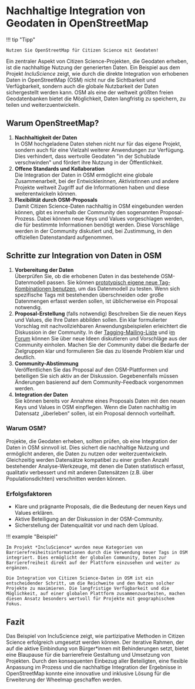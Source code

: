 # Nachhaltige Integration von Geodaten in OpenStreetMap

!!! tip "Tipp"

    Nutzen Sie OpenStreetMap für Citizen Science mit Geodaten!
    
Ein zentraler Aspekt von Citizen Science-Projekten, die Geodaten erheben, ist die nachhaltige Nutzung der generierten Daten. Ein Beispiel aus dem Projekt *IncluScience* zeigt, wie durch die direkte Integration von erhobenen Daten in OpenStreetMap (OSM) nicht nur die Sichtbarkeit und Verfügbarkeit, sondern auch die globale Nutzbarkeit der Daten sichergestellt werden kann. OSM als eine der weltweit größten freien Geodatenbanken bietet die Möglichkeit, Daten langfristig zu speichern, zu teilen und weiterzuentwickeln.

## Warum OpenStreetMap?

1. **Nachhaltigkeit der Daten**  
   In OSM hochgeladene Daten stehen nicht nur für das eigene Projekt, sondern auch für eine Vielzahl weiterer Anwendungen zur Verfügung. Dies verhindert, dass wertvolle Geodaten "in der Schublade verschwinden" und fördert ihre Nutzung in der Öffentlichkeit.  
2. **Offene Standards und Kollaboration**  
   Die Integration der Daten in OSM ermöglicht eine globale Zusammenarbeit, bei der Entwickler*innen, Aktivist*innen und andere Projekte weltweit Zugriff auf die Informationen haben und diese weiterentwickeln können.  
3. **Flexibilität durch OSM-Proposals**  
   Damit Citizen Science-Daten nachhaltig in OSM eingebunden werden können, gibt es innerhalb der Community den sogenannten Proposal-Prozess. Dabei können neue Keys und Values vorgeschlagen werden, die für bestimmte Informationen benötigt werden. Diese Vorschläge werden in der Community diskutiert und, bei Zustimmung, in den offiziellen Datenstandard aufgenommen.

## Schritte zur Integration von Daten in OSM

1. **Vorbereitung der Daten**  
   Überprüfen Sie, ob die erhobenen Daten in das bestehende OSM-Datenmodell passen. Sie können [prototypisch eigene neue Tag-Kombinationen benutzen](https://wiki.openstreetmap.org/wiki/Any_tags_you_like), um das Datenmodell zu testen. Wenn sich spezifische Tags mit bestehenden überschneiden oder große Datenmengen erfasst werden sollen, ist üblicherweise ein Proposal notwendig.  
2. **Proposal-Erstellung** (falls notwendig)
   Beschreiben Sie die neuen Keys und Values, die Ihre Daten abbilden sollen. Ein klar formulierter Vorschlag mit nachvollziehbaren Anwendungsbeispielen erleichtert die Diskussion in der Community. In der [Tagging-Mailing-Liste](https://wiki.openstreetmap.org/wiki/Tagging_mailing_list) und i[m Forum](https://community.openstreetmap.org/c/communities/de/56) können Sie über neue Ideen diskutieren und Vorschläge aus der Community einholen. Machen Sie der Community dabei die Bedarfe der Zielgruppen klar und formulieren Sie das zu lösende Problem klar und deutlich.
3. **Community-Abstimmung**  
   Veröffentlichen Sie das Proposal auf den OSM-Plattformen und beteiligen Sie sich aktiv an der Diskussion. Gegebenenfalls müssen Änderungen basierend auf dem Community-Feedback vorgenommen werden.
4. **Integration der Daten**  
   Sie können bereits vor Annahme eines Proposals Daten mit den neuen Keys und Values in OSM einpflegen. Wenn die Daten nachhaltig im Datensatz „überleben“ sollen, ist ein Proposal dennoch vorteilhaft.

### Warum OSM?

Projekte, die Geodaten erheben, sollten prüfen, ob eine Integration der Daten in OSM sinnvoll ist. Dies sichert die nachhaltige Nutzung und ermöglicht anderen, die Daten zu nutzen oder weiterzuentwickeln. Gleichzeitig werden Datensätze kompatibel zu einer großen Anzahl bestehender Analyse-Werkzeuge, mit denen die Daten statistisch erfasst, qualitativ verbessert und mit anderen Datensätzen (z.B. über Populationsdichten) verschnitten werden können.

### Erfolgsfaktoren

* Klare und prägnante Proposals, die die Bedeutung der neuen Keys und Values erklären.  
* Aktive Beteiligung an der Diskussion in der OSM-Community.  
* Sicherstellung der Datenqualität vor und nach dem Upload.

!!! example "Beispiel"

    Im Projekt *IncluScience* wurden neue Kategorien von Barrierefreiheitsinformationen durch die Verwendung neuer Tags in OSM integriert. Dies ermöglicht der globalen Community, Daten zur Barrierefreiheit direkt auf der Plattform einzusehen und weiter zu ergänzen.

    Die Integration von Citizen Science-Daten in OSM ist ein entscheidender Schritt, um die Reichweite und den Nutzen solcher Projekte zu maximieren. Die langfristige Verfügbarkeit und die Möglichkeit, auf einer globalen Plattform zusammenzuarbeiten, machen diesen Ansatz besonders wertvoll für Projekte mit geographischem Fokus.

## Fazit

Das Beispiel von IncluScience zeigt, wie partizipative Methoden in Citizen Science erfolgreich umgesetzt werden können. Der iterative Rahmen, der auf die aktive Einbindung von Bürger\*innen mit Behinderungen setzt, bietet eine Blaupause für die barrierefreie Gestaltung und Umsetzung von Projekten. Durch den konsequenten Einbezug aller Beteiligten, eine flexible Anpassung im Prozess und die nachhaltige Integration der Ergebnisse in OpenStreetMap konnte eine innovative und inklusive Lösung für die Erweiterung der Wheelmap geschaffen werden.

